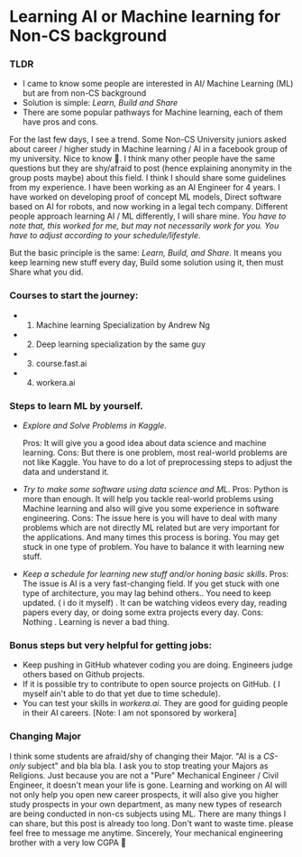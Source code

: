 # Learning AI or Machine learning for Non-CS background

### TLDR
- I came to know some people are interested in AI/ Machine Learning (ML) but are from non-CS background
- Solution is simple: *Learn, Build and Share*
- There are some popular pathways for Machine learning, each of them have pros and cons.

For the last few days, I see a trend. Some Non-CS University juniors asked about career / higher study in Machine learning / AI in a facebook group of my university. Nice to know 🙂. I think many other people have the same questions but they are shy/afraid to post (hence explaining anonymity in the group posts maybe) about this field. I think I should share some guidelines from my experience. I have been working as an AI Engineer for 4 years. I have worked on developing proof of concept ML models, Direct software based on AI for robots, and now working in a legal tech company. Different people approach learning AI / ML differently, I will share mine.
*You have to note that, this worked for me, but may not necessarily work for you. You have to adjust according to your schedule/lifestyle*. 

But the basic principle is the same: *Learn, Build, and Share*. It means you keep learning new stuff every day, Build some solution using it, then must Share what you did.

### Courses to start the journey:
- 1) Machine learning Specialization by Andrew Ng
- 2) Deep learning specialization by the same guy
- 3) course.fast.ai
- 4) workera.ai

### Steps to learn ML by yourself.
- *Explore and Solve Problems in Kaggle*.
  
  Pros: It will give you a good idea about data science and machine learning.
  Cons: But there is one problem, most real-world problems are not like Kaggle. You have to do a lot of preprocessing steps to adjust the data and understand it.
- *Try to make some software using data science and ML*.
  Pros: Python is more than enough. It will help you tackle real-world problems using Machine learning and also will give you some experience in software engineering.
  Cons: The issue here is you will have to deal with many problems which are not directly ML related but are very important for the applications. And many times this process is boring. You may get stuck in one type of problem. You have to balance it with learning new stuff.
- *Keep a schedule for learning new stuff and/or honing basic skills*.
  Pros: The issue is AI is a very fast-changing field. If you get stuck with one type of architecture, you may lag behind others.. You need to keep updated. ( i do it myself) . It can be watching videos every day, reading papers every day, or doing some extra projects every day.
  Cons: Nothing . Learning is never a bad thing.
  
### Bonus steps but very helpful for getting jobs:
-  Keep pushing in GitHub whatever coding you are doing. Engineers judge others based on Github projects.
-  If it is possible try to contribute to open source projects on GitHub. ( I myself ain't able to do that yet due to time schedule).
-  You can test your skills in *workera.ai*. They are good for guiding people in their AI careers. [Note: I am not sponsored by workera]

### Changing Major

I think some students are afraid/shy of changing their Major. "AI is a *CS-only* subject" and bla bla bla. I ask you to stop treating your Majors as Religions. Just because you are not a "Pure" Mechanical Engineer / Civil Engineer, it doesn't mean your life is gone. Learning and working on AI will not only help you open new career prospects, it will also give you higher study prospects in your own department, as many new types of research are being conducted in non-cs subjects using ML.
There are many things I can share, but this post is already too long. Don't want to waste time. please feel free to message me anytime.
Sincerely,
Your mechanical engineering brother with a very low CGPA 🙂
